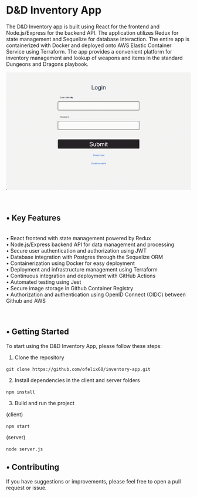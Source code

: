 # D&D Inventory App

The D&D Inventory app is built using React for the frontend and Node.js/Express for the backend API. The application utilizes Redux for state management and Sequelize for database interaction. The entire app is containerized with Docker and deployed onto AWS Elastic Container Service using Terraform. The app provides a convenient platform for inventory management and lookup of weapons and items in the standard Dungeons and Dragons playbook.
<br>

![](https://github.com/ofelix60/inventory-app/blob/main/demo.gif)

<br>

## • Key Features

<br>
• React frontend with state management powered by Redux<br/>
• Node.js/Express backend API for data management and processing<br/>  
• Secure user authentication and authorization using JWT<br/> 
• Database integration with Postgres through the Sequelize ORM<br/>
• Containerization using Docker for easy deployment<br/>
• Deployment and infrastructure management using Terraform<br/>
• Continuous integration and deployment with GitHub Actions<br/>
• Automated testing using Jest<br/>
• Secure image storage in Github Container Registry<br/>
• Authorization and authentication using OpenID Connect (OIDC) between Github and AWS<br/>
<br>
<br>

## • Getting Started

To start using the D&D Inventory App, please follow these steps:

1. Clone the repository

`git clone https://github.com/ofelix60/inventory-app.git`

2. Install dependencies in the client and server folders

`npm install`

3. Build and run the project

(client)

`npm start`

(server)

`node server.js`

## • Contributing

If you have suggestions or improvements, please feel free to open a pull request or issue.

